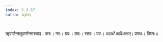 ```yaml
---
index: 3.3.57
sutra: ॠदोरप्

---
```

ॠवर्णान्तादुवर्णान्ताच्चाप्। करः। गरः। यवः। लवः। स्तवः। पवः। _घञर्थे कविधानम्_। प्रस्थः। विघ्नः॥